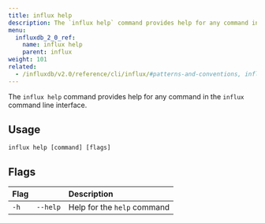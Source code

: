 ```yaml
---
title: influx help
description: The `influx help` command provides help for any command in the `influx` command line interface.
menu:
  influxdb_2_0_ref:
    name: influx help
    parent: influx
weight: 101
related:
  - /influxdb/v2.0/reference/cli/influx/#patterns-and-conventions, influx CLI patterns and conventions
---
```


The `influx help` command provides help for any command in the `influx` command line interface.

## Usage
```
influx help [command] [flags]
```

## Flags
| Flag |          | Description                 |
|:---- |:---      |:-----------                 |
| `-h` | `--help` | Help for the `help` command |
